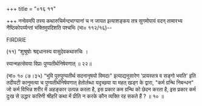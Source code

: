 +++
title = "०१६ ११"

+++
नन्वेवमपि तस्य कथारुचिर्मन्दभाग्यानां च न जायत इत्याशङ्कय तत्र सुगमोपायं वदन् तामारभ्य नैष्ठिकोपर्य्यन्तां भक्तिमुपदिशति पश्चभिः (भा० ११२/१६)-- 

FIRDRIE 

(११) “शुश्रूषोः श्रद्दधानस्य वासुदेवकथारुचिः । 

स्यान्महत्सेवया विप्राः पुण्यतीर्थनिषेवणात् ॥ २२॥ 

(भा० १० ८७।३५) “भुवि पुरुपुण्यतीर्थ सदनानृषयो विमदाः" इत्याद्यनुसारेण 'प्रायस्तत्र व सङ्गो भवति' इति तदीयटी कानुमत्या च पुण्यतीर्थनिषेवणात् हेतोर्लब्धा यदृच्छया या महत् खड्ग के द्वारा, "कर्म ग्रन्थि निबन्धन" जो कर्म विभिन्न शरीर में अहङ्कार उत्पन्न करता है, इस प्रकार कम ग्रन्थि को छेदन करता है, इस प्रकार कर्म दुःख से उद्धार कारिणी श्रीहरि कथा में प्रीति न करके कौन व्यक्ति रह सकते हैं ? ॥ १० ॥ 
